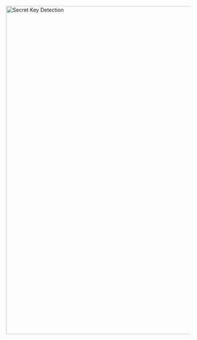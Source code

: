 <img width="1919" height="897" alt="Secret Key Detection" src="https://github.com/user-attachments/assets/aabe7ddf-a9f0-467a-98d3-3af0998092de" />
